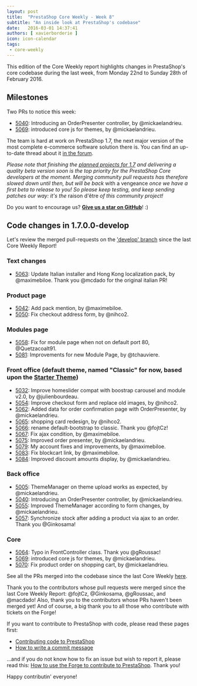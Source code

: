 ```yaml
---
layout: post
title:  "PrestaShop Core Weekly - Week 8"
subtitle: "An inside look at PrestaShop's codebase"
date:   2016-03-01 14:37:41
authors: [ xavierborderie ]
icon: icon-calendar
tags:
 - core-weekly
---
```


This edition of the Core Weekly report highlights changes in PrestaShop's core codebase during the last week, from Monday 22nd to Sunday 28th of February 2016.


## Milestones

Two PRs to notice this week:

* [5040](https://github.com/PrestaShop/PrestaShop/pull/5040): Introducing an OrderPresenter controller, by @mickaelandrieu.
* [5069](https://github.com/PrestaShop/PrestaShop/pull/5069): introduced core js for themes, by @mickaelandrieu.

The team is hard at work on PrestaShop 1.7, the next major version of the most complete e-commerce software solution there is. You can find an up-to-date thread about it [in the forum](https://www.prestashop.com/forums/topic/480580-want-to-know-more-about-17/).

_Please note that finishing the [planned projects for 1.7](http://build.prestashop.com/news/meet-prestashop-team-prestashop-1-7/) and delivering a quality beta version soon is the top priority for the PrestaShop Core developers at the moment. Merging community pull requests has therefore slowed down until then, but will be back_ with a vengeance _once we have a first beta to release to you! So please keep testing, and keep sending patches our way: it's the_ raison d'être _of this community project!_

Do you want to encourage us? **[Give us a star on GitHub](https://github.com/PrestaShop/PrestaShop)**! :)


## Code changes in 1.7.0.0-develop

Let's review the merged pull-requests on the ['develop' branch](https://github.com/PrestaShop/PrestaShop/tree/develop) since the last Core Weekly Report!


### Text changes

 * [5063](https://github.com/PrestaShop/PrestaShop/pull/5063): Update Italian installer and Hong Kong localization pack, by @maximebiloe. Thank you @mcdado for the original italian PR!
 

### Product page

 * [5042](https://github.com/PrestaShop/PrestaShop/pull/5042): Add pack mention, by @maximebiloe.
 * [5050](https://github.com/PrestaShop/PrestaShop/pull/5050): Fix checkout address form, by @nihco2.
 
 
### Modules page

 * [5058](https://github.com/PrestaShop/PrestaShop/pull/5058): Fix for module page when not on default port 80, @Quetzacoalt91.
 * [5081](https://github.com/PrestaShop/PrestaShop/pull/5081): Improvements for new Module Page, by @tchauviere.
 

### Front office (default theme, named "Classic" for now, based upon the [Starter Theme](https://github.com/PrestaShop/PrestaShop/tree/develop/themes/classic))

 * [5032](https://github.com/PrestaShop/PrestaShop/pull/5032): Improve homeslider compat with boostrap carousel and module v2.0, by @julienbourdeau.
 * [5054](https://github.com/PrestaShop/PrestaShop/pull/5054): Improve checkout form and replace old images, by @nihco2.
 * [5062](https://github.com/PrestaShop/PrestaShop/pull/5062): Added data for order confirmation page with OrderPresenter, by @mickaelandrieu.
 * [5065](https://github.com/PrestaShop/PrestaShop/pull/5065): shopping card redesign, by @nihco2.
 * [5066](https://github.com/PrestaShop/PrestaShop/pull/5066): rename default-bootstrap to classic. Thank you @fojtCz!
 * [5067](https://github.com/PrestaShop/PrestaShop/pull/5067): Fix ajax condition, by @maximebiloe.
 * [5075](https://github.com/PrestaShop/PrestaShop/pull/5075): Improved order presenter, by @mickaelandrieu.
 * [5079](https://github.com/PrestaShop/PrestaShop/pull/5079): My account fixes and improvements, by @maximebiloe.
 * [5083](https://github.com/PrestaShop/PrestaShop/pull/5083): Fix blockcart link, by @maximebiloe.
 * [5084](https://github.com/PrestaShop/PrestaShop/pull/5084): Improved discount amounts display, by @mickaelandrieu.

 
### Back office

 * [5005](https://github.com/PrestaShop/PrestaShop/pull/5005): ThemeManager on theme upload works as expected, by @mickaelandrieu.
 * [5040](https://github.com/PrestaShop/PrestaShop/pull/5040): Introducing an OrderPresenter controller, by @mickaelandrieu.
 * [5055](https://github.com/PrestaShop/PrestaShop/pull/5055): Improved ThemeManager according to form changes, by @mickaelandrieu.
 * [5057](https://github.com/PrestaShop/PrestaShop/pull/5057): Synchronize stock after adding a product via ajax to an order. Thank you @Ginkosama!


### Core

 * [5064](https://github.com/PrestaShop/PrestaShop/pull/5064): Typo in FrontController class. Thank you @gRoussac!
 * [5069](https://github.com/PrestaShop/PrestaShop/pull/5069): introduced core js for themes, by @mickaelandrieu.
 * [5070](https://github.com/PrestaShop/PrestaShop/pull/5070): Fix product order on shopping cart, by @mickaelandrieu.


See all the PRs merged into the codebase since the last Core Weekly [here](https://github.com/PrestaShop/PrestaShop/pulls?utf8=%E2%9C%93&q=is%3Apr+is%3Amerged+merged%3A2016-02-22..2016-02-28+).

Thank you to the contributors whose pull requests were merged since the last Core Weekly Report: @fojtCz, @Ginkosama, @gRoussac, and @macdado! Also, thank you to the contributors whose PRs haven't been merged yet! And of course, a big thank you to all those who contribute with tickets on the Forge!

If you want to contribute to PrestaShop with code, please read these pages first:

 * [Contributing code to PrestaShop](http://doc.prestashop.com/display/PS16/Contributing+code+to+PrestaShop)
 * [How to write a commit message](http://doc.prestashop.com/display/PS16/How+to+write+a+commit+message)

...and if you do not know how to fix an issue but wish to report it, please read this: [How to use the Forge to contribute to PrestaShop](http://doc.prestashop.com/display/PS16/How+to+use+the+Forge+to+contribute+to+PrestaShop). Thank you!

Happy contributin' everyone!

